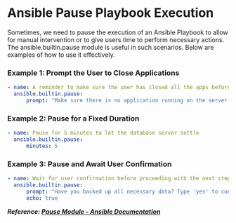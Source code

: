 # Ansible Pause Playbook Execution

Sometimes, we need to pause the execution of an Ansible Playbook to allow for manual intervention or to give users time to perform necessary actions. The ansible.builtin.pause module is useful in such scenarios. Below are examples of how to use it effectively.

### Example 1: Prompt the User to Close Applications

```yaml
- name: A reminder to make sure the user has closed all the apps before continuing
  ansible.builtin.pause:
      prompt: "Make sure there is no application running on the server!"
```

### Example 2: Pause for a Fixed Duration

```yaml
- name: Pause for 5 minutes to let the database server settle
  ansible.builtin.pause:
      minutes: 5
```

### Example 3: Pause and Await User Confirmation

```yaml
- name: Wait for user confirmation before proceeding with the next step
  ansible.builtin.pause:
      prompt: "Have you backed up all necessary data? Type 'yes' to continue."
      echo: true
```

**_Reference: [Pause Module - Ansible Documentation](https://docs.ansible.com/ansible/latest/collections/ansible/builtin/pause_module.html)_**
